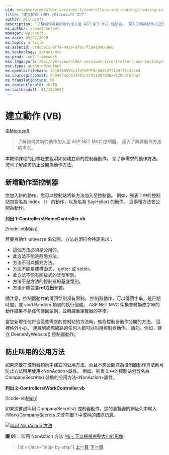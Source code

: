 ```yaml
---
uid: mvc/overview/older-versions-1/controllers-and-routing/creating-an-action-vb
title: "建立動作 (VB) |Microsoft 文件"
author: microsoft
description: "了解如何將新的動作加入至 ASP.NET MVC 控制器。 深入了解將動作方法的需求。"
ms.author: aspnetcontent
manager: wpickett
ms.date: 03/02/2009
ms.topic: article
ms.assetid: c8d93e11-ef78-4a30-afbc-f30419000a60
ms.technology: dotnet-mvc
ms.prod: .net-framework
msc.legacyurl: /mvc/overview/older-versions-1/controllers-and-routing/creating-an-action-vb
msc.type: authoredcontent
ms.openlocfilehash: 3d1d355599c17df597f9c08d9d7f129fffc1a2e4
ms.sourcegitcommit: 9a9483aceb34591c97451997036a9120c3fe2baf
ms.translationtype: MT
ms.contentlocale: zh-TW
ms.lasthandoff: 11/10/2017
---
```

<a name="creating-an-action-vb"></a>建立動作 (VB)
====================
由[Microsoft](https://github.com/microsoft)

> 了解如何將新的動作加入至 ASP.NET MVC 控制器。 深入了解將動作方法的需求。


本教學課程的目標是要說明如何建立新的控制器動作。 您了解需求的動作方法。 您也了解如何防止公開為動作方法。

## <a name="adding-an-action-to-a-controller"></a>新增動作至控制器

您加入新的動作，您可以控制站將新方法加入至控制器。 例如，列表 1 中的控制站包含名為 index （） 的動作，以及名為 SayHello() 的動作。 這兩種方法會公開為動作。

**列出 1-Controllers\HomeController.vb**

[!code-vb[Main](creating-an-action-vb/samples/sample1.vb)]

若要為動作 universe 來公開，方法必須符合特定需求：

- 這個方法必須是公用的。
- 此方法不能是靜態方法。
- 方法不可以擴充方法。
- 方法不能是建構函式、 getter 或 setter。
- 此方法不能有開放式的泛型型別。
- 方法不是方法的控制器的基底類別。
- 方法不能包含**ref**或**出**參數。

請注意，控制器動作的傳回型別沒有限制。 控制器動作，可以傳回字串，是日期時間，或 void Random 類別的執行個體。 ASP.NET MVC 架構會轉換成字串的動作結果不是任何傳回型別，並轉譯至瀏覽器的字串。

當您新增任何符合這些需求的控制站的方法時，做為控制器動作公開的方法。 這裡格外小心。 連線到網際網路的任何人都可以叫用控制器動作。 請勿，例如，建立 DeleteMyWebsite() 控制器動作。

## <a name="preventing-a-public-method-from-being-invoked"></a>防止叫用的公用方法

如果您要在控制器類別中建立的公用方法，而且不想公開做為控制器動作方法則可防止方法叫用使用&lt;NonAction&gt;屬性。 例如，列表 2 中的控制站包含名為 CompanySecrets() 裝飾的公用方法&lt;NonAction&gt;屬性。

**列出 2-Controllers\WorkController.vb**

[!code-vb[Main](creating-an-action-vb/samples/sample2.vb)]

如果您嘗試叫用 CompanySecrets() 控制器動作，您的瀏覽器的網址列中輸入 /Work/CompanySecrets 您會在圖 1 中取得的錯誤訊息。


[![叫用 NonAction 方法](creating-an-action-vb/_static/image1.jpg)](creating-an-action-vb/_static/image1.png)

**圖 01**： 叫用 NonAction 方法 ([按一下以檢視完整大小的影像](creating-an-action-vb/_static/image2.png))

>[!div class="step-by-step"]
[上一頁](creating-a-controller-vb.md)
[下一頁](aspnet-mvc-controllers-overview-cs.md)
